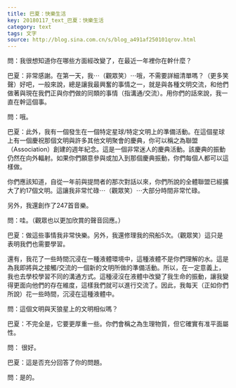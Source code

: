 ```yaml
---
title: 巴夏：快樂生活
key: 20180117_text_巴夏：快樂生活
category: text
tags: 文字
source: http://blog.sina.com.cn/s/blog_a491af250101qrov.html
---
```


問：我很想知道你在哪些方面經改變了，在最近一年裡你在幹什麼？

巴夏：非常感謝。在第一天，我⋯（觀眾笑）⋯哦，不需要詳細清單嗎？（更多笑聲）好吧，一般來說，總是讓我最興奮的事情之一，就是與各種文明交流，和他們做著與現在我們正與你們做的同類的事情（指溝通/交流）。用你們的話來說，我一直在幹這個事。

問：哦。

巴夏：此外，我有一個發生在一個特定星球/特定文明上的準備活動。在這個星球上有一個慶祝那個文明與許多其他文明聚會的慶典，你可以稱之為聯盟（Association）創建的週年紀念。這是一個非常迷人的慶典活動。該慶典的振動仍然在向外輻射。如果你們願意參與或加入到那個慶典振動，你們每個人都可以這樣做。

你們應該知道，自從一年前與提問者的那次對話以來，你們所說的全體聯盟已經擴大了約17個文明。這讓我非常忙碌⋯（觀眾笑）⋯大部分時間非常忙碌。

另外，我還創作了247首音樂。

問：哇。（觀眾也以更加欣賞的聲音回應。）

巴夏：做這些事情我非常快樂。另外，我還修理我的飛船5次。（觀眾笑）這只是表明我們也需要學習。

還有，我花了一些時間沉浸在一種液體環境中，這種液體不是你們理解的水。這是為我即將與之接觸/交流的一個新的文明所做的準備活動。所以，在一定意義上，我也去學校學習不同的溝通方式。這種浸沒在液體中改變了我生命的振動，讓我變得更面向他們的存在維度，這樣我們就可以進行交流了。因此，我每天（正如你們所說）花一些時間，沉浸在這種液體中。

問：這個文明與天狼星上的文明相似嗎？

巴夏：不完全是，它要更厚重一些。你們會稱之為生理物質，但它確實有准平面屬性。

問： 很好。

巴夏：這是否充分回答了你的問題。

問：是的。
